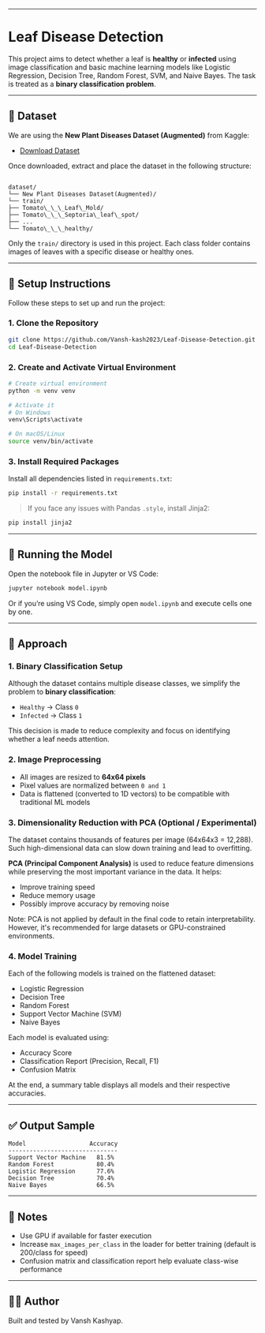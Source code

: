 
---

# Leaf Disease Detection

This project aims to detect whether a leaf is **healthy** or **infected** using image classification and basic machine learning models like Logistic Regression, Decision Tree, Random Forest, SVM, and Naive Bayes. The task is treated as a **binary classification problem**.

---

## 📁 Dataset

We are using the **New Plant Diseases Dataset (Augmented)** from Kaggle:
- [Download Dataset](https://www.kaggle.com/datasets/vipoooool/new-plant-diseases-dataset)

Once downloaded, extract and place the dataset in the following structure:

```

dataset/
└── New Plant Diseases Dataset(Augmented)/
└── train/
├── Tomato\_\_\_Leaf\_Mold/
├── Tomato\_\_\_Septoria\_leaf\_spot/
├── ...
└── Tomato\_\_\_healthy/

````

Only the `train/` directory is used in this project. Each class folder contains images of leaves with a specific disease or healthy ones.

---

## 🔧 Setup Instructions

Follow these steps to set up and run the project:

### 1. Clone the Repository

```bash
git clone https://github.com/Vansh-kash2023/Leaf-Disease-Detection.git
cd Leaf-Disease-Detection
````

### 2. Create and Activate Virtual Environment

```bash
# Create virtual environment
python -m venv venv

# Activate it
# On Windows
venv\Scripts\activate

# On macOS/Linux
source venv/bin/activate
```

### 3. Install Required Packages

Install all dependencies listed in `requirements.txt`:

```bash
pip install -r requirements.txt
```

> If you face any issues with Pandas `.style`, install Jinja2:

```bash
pip install jinja2
```

---

## 🚀 Running the Model

Open the notebook file in Jupyter or VS Code:

```bash
jupyter notebook model.ipynb
```

Or if you’re using VS Code, simply open `model.ipynb` and execute cells one by one.

---

## 🧠 Approach

### 1. Binary Classification Setup

Although the dataset contains multiple disease classes, we simplify the problem to **binary classification**:

* `Healthy` → Class `0`
* `Infected` → Class `1`

This decision is made to reduce complexity and focus on identifying whether a leaf needs attention.

### 2. Image Preprocessing

* All images are resized to **64x64 pixels**
* Pixel values are normalized between `0 and 1`
* Data is flattened (converted to 1D vectors) to be compatible with traditional ML models

### 3. Dimensionality Reduction with PCA (Optional / Experimental)

The dataset contains thousands of features per image (64x64x3 = 12,288). Such high-dimensional data can slow down training and lead to overfitting.

**PCA (Principal Component Analysis)** is used to reduce feature dimensions while preserving the most important variance in the data. It helps:

* Improve training speed
* Reduce memory usage
* Possibly improve accuracy by removing noise

Note: PCA is not applied by default in the final code to retain interpretability. However, it's recommended for large datasets or GPU-constrained environments.

### 4. Model Training

Each of the following models is trained on the flattened dataset:

* Logistic Regression
* Decision Tree
* Random Forest
* Support Vector Machine (SVM)
* Naive Bayes

Each model is evaluated using:

* Accuracy Score
* Classification Report (Precision, Recall, F1)
* Confusion Matrix

At the end, a summary table displays all models and their respective accuracies.

---

## ✅ Output Sample

```
Model                  Accuracy
-------------------------------
Support Vector Machine   81.5%
Random Forest            80.4%
Logistic Regression      77.6%
Decision Tree            70.4%
Naive Bayes              66.5%
```

---

## 📌 Notes

* Use GPU if available for faster execution
* Increase `max_images_per_class` in the loader for better training (default is 200/class for speed)
* Confusion matrix and classification report help evaluate class-wise performance

---

## 🧑‍💻 Author

Built and tested by Vansh Kashyap.